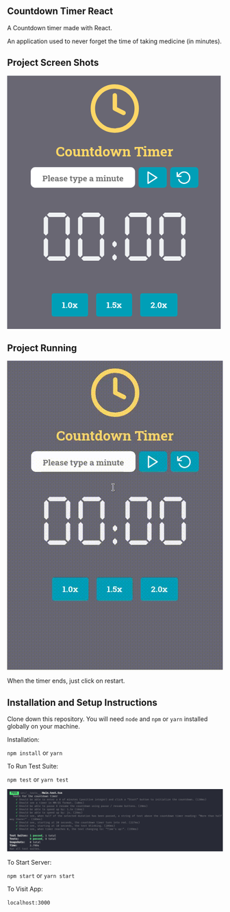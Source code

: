 ## Countdown Timer React

A Countdown timer made with React.

An application used to never forget the time of taking medicine (in minutes).

## Project Screen Shots

![ Main Screen ](https://raw.githubusercontent.com/lucas-giraldelli/countdown-timer/master/src/assets/images/countdown_timer.png?token=ALLGIDEMQPACS7NRVLACEWK63B4WS)

## Project Running

![ Usability ](https://raw.githubusercontent.com/lucas-giraldelli/countdown-timer/master/src/assets/images/countdown_timer.gif?token=ALLGIDC5GSUHSEEY35V3AQC63B4XE)

When the timer ends, just click on restart.

## Installation and Setup Instructions

Clone down this repository. You will need `node` and `npm` or `yarn` installed globally on your machine.

Installation:

`npm install`
or
`yarn`

To Run Test Suite:

`npm test`
or
`yarn test`

![ Tests Screenshot ](https://raw.githubusercontent.com/lucas-giraldelli/countdown-timer/master/src/assets/images/countdown_timer_tests.png?token=ALLGIDCP6TC7JOSVHVNKKM263B4XW)

To Start Server:

`npm start`
or
`yarn start`

To Visit App:

`localhost:3000`
